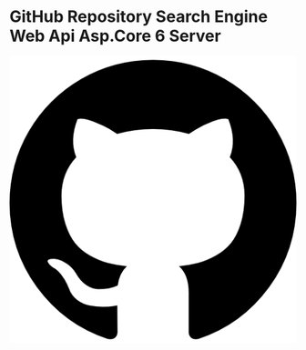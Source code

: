 # GitHub Repository Search Engine Web Api Asp.Core 6 Server
![alt text](https://github.com/danielm1515/SearchEngineApp/blob/main/src/assets/githubIcon.png)


